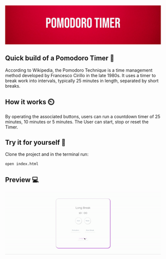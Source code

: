 ![](https://github.com/BenCoyne/PomodoroTimer/blob/main/pom_banner.png)

## Quick build of a Pomodoro Timer 🍅

According to Wikipedia, the Pomodoro Technique is a time management method developed by Francesco Cirillo in the late 1980s. It uses a timer to break work into intervals, typically 25 minutes in length, separated by short breaks.

## How it works ⏲️

By operating the associated buttons, users can run a countdown timer of 25 minutes, 10 minutes or 5 minutes. The User can start, stop or reset the Timer. 

## Try it for yourself 🙂

Clone the project and in the terminal run:

```
open index.html
```

## Preview 💻

![Alt Text](https://github.com/BenCoyne/PomodoroTimer/blob/main/pomGif.gif)
